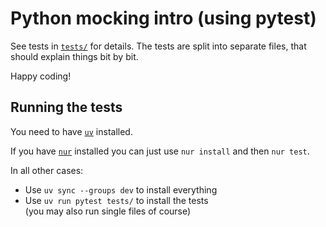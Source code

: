 # Python mocking intro (using pytest)

See tests in [`tests/`](tests/) for details. The tests are split into separate files, that should explain things
bit by bit.

Happy coding!

## Running the tests

You need to have [`uv`](https://github.com/astral-sh/uv) installed.

If you have [`nur`](https://nur-taskrunner.github.io/docs/) installed you can just use `nur install` and then
`nur test`.

In all other cases:

* Use `uv sync --groups dev` to install everything
* Use `uv run pytest tests/` to install the tests  
  (you may also run single files of course)
